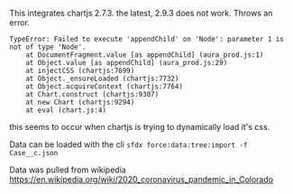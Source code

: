 This integrates chartjs 2.7.3.  the latest, 2.9.3 does not work.  Throws an error.
```
TypeError: Failed to execute 'appendChild' on 'Node': parameter 1 is not of type 'Node'.
    at DocumentFragment.value [as appendChild] (aura_prod.js:1)
    at Object.value [as appendChild] (aura_prod.js:29)
    at injectCSS (chartjs:7699)
    at Object._ensureLoaded (chartjs:7732)
    at Object.acquireContext (chartjs:7764)
    at Chart.construct (chartjs:9307)
    at new Chart (chartjs:9294)
    at eval (chart.js:4)
```
this seems to occur when chartjs is trying to dynamically load it's css.

Data can be loaded with the cli 
```sfdx force:data:tree:import -f Case__c.json```

Data was pulled from wikipedia 
https://en.wikipedia.org/wiki/2020_coronavirus_pandemic_in_Colorado

